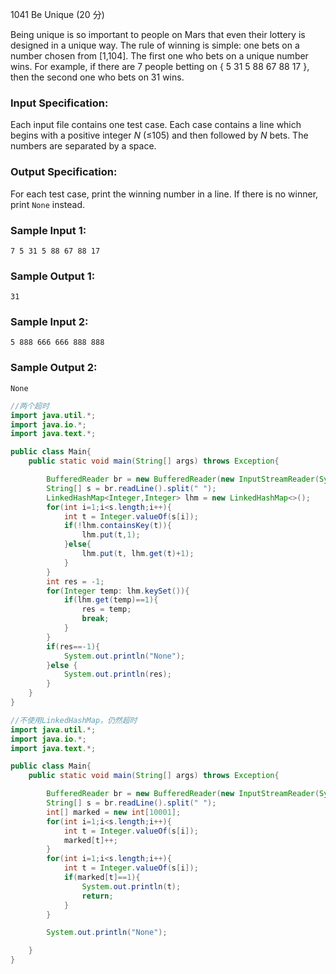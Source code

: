 1041 Be Unique (20 分)

Being unique is so important to people on Mars that even their lottery is designed in a unique way. The rule of winning is simple: one bets on a number chosen from [1,104]. The first one who bets on a unique number wins. For example, if there are 7 people betting on { 5 31 5 88 67 88 17 }, then the second one who bets on 31 wins.

### Input Specification:

Each input file contains one test case. Each case contains a line which begins with a positive integer *N* (≤105) and then followed by *N* bets. The numbers are separated by a space.

### Output Specification:

For each test case, print the winning number in a line. If there is no winner, print `None` instead.

### Sample Input 1:

```in
7 5 31 5 88 67 88 17
```

### Sample Output 1:

```out
31
```

### Sample Input 2:

```in
5 888 666 666 888 888
```

### Sample Output 2:

```out
None
```

```java
//两个超时
import java.util.*;
import java.io.*;
import java.text.*;

public class Main{
    public static void main(String[] args) throws Exception{

        BufferedReader br = new BufferedReader(new InputStreamReader(System.in));
        String[] s = br.readLine().split(" ");
        LinkedHashMap<Integer,Integer> lhm = new LinkedHashMap<>();
        for(int i=1;i<s.length;i++){
            int t = Integer.valueOf(s[i]);
            if(!lhm.containsKey(t)){
                lhm.put(t,1);
            }else{
                lhm.put(t, lhm.get(t)+1);
            }
        }
        int res = -1;
        for(Integer temp: lhm.keySet()){
            if(lhm.get(temp)==1){
                res = temp;
                break;
            }
        }
        if(res==-1){
            System.out.println("None");
        }else {
            System.out.println(res);
        }
    }
}

```

```java
//不使用LinkedHashMap，仍然超时
import java.util.*;
import java.io.*;
import java.text.*;

public class Main{
    public static void main(String[] args) throws Exception{

        BufferedReader br = new BufferedReader(new InputStreamReader(System.in));
        String[] s = br.readLine().split(" ");
        int[] marked = new int[10001];
        for(int i=1;i<s.length;i++){
            int t = Integer.valueOf(s[i]);
            marked[t]++;
        }
        for(int i=1;i<s.length;i++){
            int t = Integer.valueOf(s[i]);
            if(marked[t]==1){
                System.out.println(t);
                return;
            }
        }

        System.out.println("None");

    }
}
```

